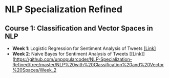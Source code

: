 # NLP Specialization Refined

## Course 1: Classification and Vector Spaces in NLP
- **Week 1**: Logistic Regression for Sentiment Analysis of Tweets [[Link]](https://github.com/unpopularcoder/NLP-Specialization-Refined/tree/master/NLP%20with%20Classification%20and%20Vector%20Spaces/Week_1)
- **Week 2**: Naive Bayes for Sentiment Analysis of Tweets [[Link]](https://github.com/unpopularcoder/NLP-Specialization-Refined/tree/master/NLP%20with%20Classification%20and%20Vector%20Spaces/Week_2